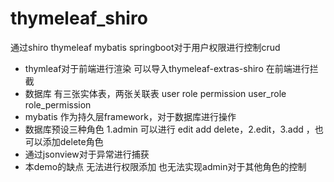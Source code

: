 # thymeleaf_shiro
通过shiro thymeleaf mybatis springboot对于用户权限进行控制crud
- thymleaf对于前端进行渲染 可以导入thymeleaf-extras-shiro 在前端进行拦截<shiro hasPermissions><shiro hasRoles>
- 数据库 有三张实体表，两张关联表 user role permission user_role role_permission
- mybatis 作为持久层framework，对于数据库进行操作
- 数据库预设三种角色 1.admin 可以进行 edit add delete，2.edit，3.add ，也可以添加delete角色
- 通过jsonview对于异常进行捕获
- 本demo的缺点 无法进行权限添加 也无法实现admin对于其他角色的控制
